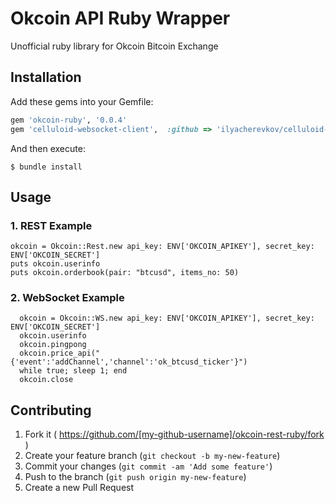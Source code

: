 # Okcoin API Ruby Wrapper
Unofficial ruby library for Okcoin Bitcoin Exchange

## Installation

Add these gems into your Gemfile:

```ruby
gem 'okcoin-ruby', '0.0.4'
gem 'celluloid-websocket-client',  :github => 'ilyacherevkov/celluloid-websocket-client'
```

And then execute:

    $ bundle install

## Usage

### 1. REST Example
```
okcoin = Okcoin::Rest.new api_key: ENV['OKCOIN_APIKEY'], secret_key: ENV['OKCOIN_SECRET']
puts okcoin.userinfo
puts okcoin.orderbook(pair: "btcusd", items_no: 50)
```

### 2. WebSocket Example

```
  okcoin = Okcoin::WS.new api_key: ENV['OKCOIN_APIKEY'], secret_key: ENV['OKCOIN_SECRET']
  okcoin.userinfo
  okcoin.pingpong
  okcoin.price_api("{'event':'addChannel','channel':'ok_btcusd_ticker'}")
  while true; sleep 1; end
  okcoin.close
``` 

## Contributing

1. Fork it ( https://github.com/[my-github-username]/okcoin-rest-ruby/fork )
2. Create your feature branch (`git checkout -b my-new-feature`)
3. Commit your changes (`git commit -am 'Add some feature'`)
4. Push to the branch (`git push origin my-new-feature`)
5. Create a new Pull Request
